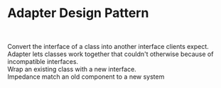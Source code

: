 <h1>Adapter Design Pattern</h1>
<br/>
<p>
Convert the interface of a class into another interface clients expect. Adapter lets classes work together that couldn't otherwise because of incompatible interfaces.
<br/>Wrap an existing class with a new interface.
<br/>Impedance match an old component to a new system
</p>